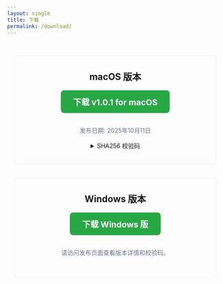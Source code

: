 ```yaml
---
layout: single
title: 下载
permalink: /download/
---
```


<style>
  .download-section {
    text-align: center;
    padding: 2rem 1rem;
  }
  .os-block {
    border: 1px solid #e9ecef;
    border-radius: 0.5rem;
    padding: 2rem;
    margin-bottom: 2rem;
  }
  .os-block h2 {
    margin-top: 0;
  }
  .download-btn {
    display: inline-block;
    background-color: #28a745;
    color: white !important;
    padding: 0.8rem 1.8rem;
    font-size: 1.2rem;
    font-weight: bold;
    text-decoration: none;
    border-radius: 0.5rem;
    margin-bottom: 1rem;
  }
  .version-info {
    color: #6c757d;
    margin-bottom: 1rem;
  }
  .checksum {
    font-family: monospace;
    background-color: #e9ecef;
    padding: 1rem;
    border-radius: 0.3rem;
    word-wrap: break-word;
  }
</style>

<div class="download-section">
  <div class="os-block">
    <h2><i class="fab fa-apple"></i> macOS 版本</h2>
    <a href="https://github.com/jamesphotography/superbirdid/releases/tag/v1.0.1" class="download-btn" target="_blank">下载 v1.0.1 for macOS</a>
    <p class="version-info">发布日期: 2025年10月11日</p>
    <details>
      <summary>SHA256 校验码</summary>
      <div class="checksum">
        <strong>SuperBirdIDV1_0_1.dmg.sha256</strong>
        <p>7bc81d966b3ddeb4875aaf30b695072b7100dab539d3cc2e97356d8499bcd2d1</p>
      </div>
    </details>
  </div>

  <div class="os-block">
    <h2><i class="fab fa-windows"></i> Windows 版本</h2>
    <a href="https://github.com/jamesphotography/superbirdid/releases/tag/birdid" class="download-btn" target="_blank">下载 Windows 版</a>
    <p class="version-info">请访问发布页面查看版本详情和校验码。</p>
  </div>
</div>
